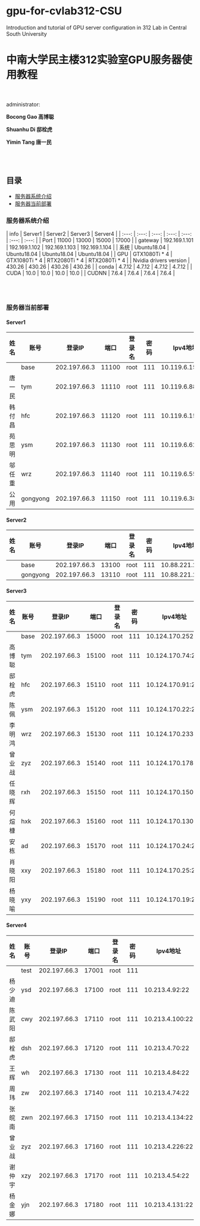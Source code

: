 # gpu-for-cvlab312-CSU
 Introduction and tutorial of GPU server configuration in 312 Lab in Central South University
# 中南大学民主楼312实验室GPU服务器使用教程
<br/>
<br/>
administrator:   

**Bocong Gao 高博聪**    

**Shuanhu Di 邸栓虎**    

**Yimin Tang 唐一民**   

<br/>
<br/>

## 目录
- [服务器系统介绍](#服务器系统介绍)
- [服务器当前部署](#服务器当前部署)


### 服务器系统介绍


| info | Server1 | Server2 | Server3 | Server4 |
| :---: | :---: | :---: | :---: | :---: | :---: | :---: |
| Port | 11000 | 13000 | 15000 | 17000 |
| gateway | 192.169.1.101 | 192.169.1.102 | 192.169.1.103 | 192.169.1.104 |
| 系统 | Ubuntu18.04 | Ubuntu18.04 | Ubuntu18.04 | Ubuntu18.04 |
| GPU | GTX1080Ti * 4 | GTX1080Ti * 4 | RTX2080Ti * 4 | RTX2080Ti * 4 |
| Nvidia drivers version | 430.26 | 430.26 | 430.26 | 430.26 |
| conda | 4.7.12 | 4.7.12 | 4.7.12 | 4.7.12 |
| CUDA | 10.0 | 10.0 | 10.0 | 10.0 |
| CUDNN | 7.6.4 | 7.6.4 | 7.6.4 | 7.6.4 |

<br/>
<br/>

### 服务器当前部署
#### Server1

| 姓名 | 账号 | 登录IP | 端口 | 登录名 | 密码 | Ipv4地址 |  
| ---- | ---- | ------ | --- | ------ | --- | -------- |
|   | base | 202.197.66.3 | 11100 | root | 111 | 10.119.6.151:22 |
| 唐一民 | tym | 202.197.66.3 | 11110 | root | 111 | 10.119.6.88:22 |
| 韩付昌 | hfc | 202.197.66.3 | 11120 | root | 111 | 10.119.6.155:22 |
| 苑思明 | ysm | 202.197.66.3 | 11130 | root | 111 | 10.119.6.62:22 |
| 邬任重 | wrz | 202.197.66.3 | 11140 | root | 111 | 10.119.6.55:22 |
| 公用 | gongyong | 202.197.66.3 | 11150 | root | 111 | 10.119.6.38:22 |

#### Server2

| 姓名 | 账号 | 登录IP | 端口 | 登录名 | 密码 | Ipv4地址 |  
| ---- | ---- | ------ | --- | ------ | --- | -------- |
|   | base | 202.197.66.3 | 13100 | root | 111 | 10.88.221.23:22 |
|   | gongyong | 202.197.66.3 | 13110 | root | 111 | 10.88.221.21:22 |

#### Server3

| 姓名 | 账号 | 登录IP | 端口 | 登录名 | 密码 | Ipv4地址 |  
| ---- | ---- | ------ | --- | ------ | --- | -------- |
|   | base | 202.197.66.3 | 15000 | root | 111 | 10.124.170.252:22 |
| 高博聪 | tym | 202.197.66.3 | 15100 | root | 111 | 10.124.170.74:22 |
| 邸栓虎 | hfc | 202.197.66.3 | 15110 | root | 111 | 10.124.170.91:22 |
| 陈佩 | ysm | 202.197.66.3 | 15120 | root | 111 | 10.124.170.22:22 |
| 李明鸿 | wrz | 202.197.66.3 | 15130 | root | 111 | 10.124.170.233:22 |
| 曾业战 | zyz | 202.197.66.3 | 15140 | root | 111 | 10.124.170.178:22 |
| 任晓辉 | rxh | 202.197.66.3 | 15150 | root | 111 | 10.124.170.150:22 |
| 何煊槺 | hxk | 202.197.66.3 | 15160 | root | 111 | 10.124.170.130:22 |
| 安栋 | ad | 202.197.66.3 | 15170 | root | 111 | 10.124.170.24:22 |
| 肖晓阳 | xxy | 202.197.66.3 | 15180 | root | 111 | 10.124.170.25:22 |
| 杨晓喻 | yxy | 202.197.66.3 | 15190 | root | 111 | 10.124.170.19:22 |

#### Server4

| 姓名 | 账号 | 登录IP | 端口 | 登录名 | 密码 | Ipv4地址 |  
| ---- | ---- | ------ | --- | ------ | --- | -------- |
|   | test | 202.197.66.3 | 17001 | root | 111 | |
| 杨少迪 | ysd | 202.197.66.3 | 17100 | root | 111 | 10.213.4.92:22 |
| 陈武阳 | cwy | 202.197.66.3 | 17110 | root | 111 | 10.213.4.100:22 |
| 邸栓虎 | dsh | 202.197.66.3 | 17120 | root | 111 | 10.213.4.70:22 |
| 王辉 | wh | 202.197.66.3 | 17130 | root | 111 | 10.213.4.84:22 |
| 周玮 | zw | 202.197.66.3 | 17140 | root | 111 | 10.213.4.74:22 |
| 张皖南 | zwn | 202.197.66.3 | 17150 | root | 111 | 10.213.4.134:22 |
| 曾业战 | zyz | 202.197.66.3 | 17160 | root | 111 | 10.213.4.226:22 |
| 谢仲宇 | xzy | 202.197.66.3 | 17170 | root | 111 | 10.213.4.54:22 |
| 杨金娜 | yjn | 202.197.66.3 | 17180 | root | 111 | 10.213.4.131:22 |